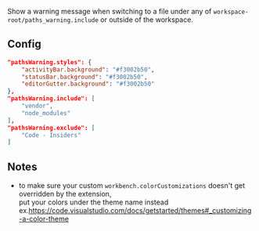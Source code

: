Show a warning message when switching to a file under any of `workspace-root/paths_warning.include` or outside of the workspace.

## Config

```json
"pathsWarning.styles": {
    "activityBar.background": "#f3002b50",
    "statusBar.background": "#f3002b50",
    "editorGutter.background": "#f3002b50"
},
"pathsWarning.include": [
    "vendor",
    "node_modules"
],
"pathsWarning.exclude": [
    "Code - Insiders"
]
```

## Notes

- to make sure your custom `workbench.colorCustomizations` doesn't get overridden by the extension,<br>
    put your colors under the theme name instead ex.https://code.visualstudio.com/docs/getstarted/themes#_customizing-a-color-theme
